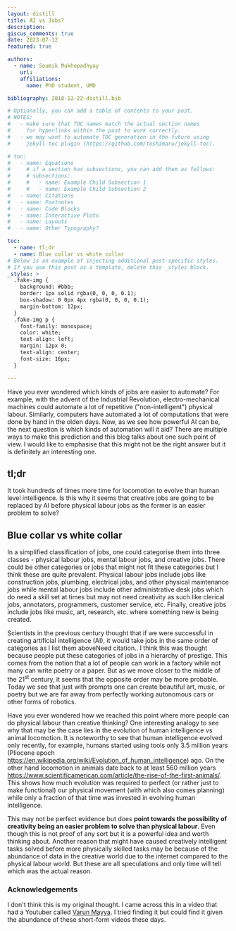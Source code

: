 ```yaml
---
layout: distill
title: AI vs Jobs?
description: 
giscus_comments: true
date: 2023-07-12
featured: true

authors:
  - name: Soumik Mukhopadhyay
    url: 
    affiliations:
      name: PhD student, UMD

bibliography: 2018-12-22-distill.bib

# Optionally, you can add a table of contents to your post.
# NOTES:
#   - make sure that TOC names match the actual section names
#     for hyperlinks within the post to work correctly.
#   - we may want to automate TOC generation in the future using
#     jekyll-toc plugin (https://github.com/toshimaru/jekyll-toc).

# toc:
#   - name: Equations
#     # if a section has subsections, you can add them as follows:
#     # subsections:
#     #   - name: Example Child Subsection 1
#     #   - name: Example Child Subsection 2
#   - name: Citations
#   - name: Footnotes
#   - name: Code Blocks
#   - name: Interactive Plots
#   - name: Layouts
#   - name: Other Typography?

toc:
  - name: tl;dr
  - name: Blue collar vs white collar
# Below is an example of injecting additional post-specific styles.
# If you use this post as a template, delete this _styles block.
_styles: >
  .fake-img {
    background: #bbb;
    border: 1px solid rgba(0, 0, 0, 0.1);
    box-shadow: 0 0px 4px rgba(0, 0, 0, 0.1);
    margin-bottom: 12px;
  }
  .fake-img p {
    font-family: monospace;
    color: white;
    text-align: left;
    margin: 12px 0;
    text-align: center;
    font-size: 16px;
  }

---
```


Have you ever wondered which kinds of jobs are easier to automate? For example, with the advent of the Industrial Revolution, electro-mechanical machines could automate a lot of repetitive ("non-intelligent") physical labour. Similarly, computers have automated a lot of computations that were done by hand in the olden days. Now, as we see how powerful AI can be, the next question is which kinds of automation will it aid? There are multiple ways to make this prediction and this blog talks about one such point of view. I would like to emphasise that this might not be the right answer but it is definitely an interesting one. 

## tl;dr
It took hundreds of times more time for locomotion to evolve than human level intelligence. Is this why it seems that creative jobs are going to be replaced by AI before physical labour jobs as the former is an easier problem to solve?


## Blue collar vs white collar

In a simplified classification of jobs, one could categorise them into three classes - physical labour jobs, mental labour jobs, and creative jobs. There could be other categories or jobs that might not fit these categories but I think these are quite prevalent. Physical labour jobs include jobs like construction jobs, plumbing, electrical jobs, and other physical maintenance jobs while mental labour jobs include other administrative desk jobs which do need a skill set at times but may not need creativity as such like clerical jobs, annotators, programmers, customer service, etc. Finally, creative jobs include jobs like music, art, research, etc. where something new is being created. 

Scientists in the previous century thought that if we were successful in creating artificial intelligence (AI), it would take jobs in the same order of categories as I list them above<d-footnote>Need citation.</d-footnote>. I think this was thought because people put these categories of jobs in a hierarchy of prestige. This comes from the notion that a lot of people can work in a factory while not many can write poetry or a paper. But as we move closer to the middle of the 21<sup>st</sup> century, it seems that the opposite order may be more probable. Today we see that just with prompts one can create beautiful art, music, or poetry but we are far away from perfectly working autonomous cars or other forms of robotics. 


Have you ever wondered how we reached this point where more people can do physical labour than creative thinking? One interesting analogy to see why that may be the case lies in the evolution of human intelligence vs animal locomotion. It is noteworthy to see that human intelligence evolved only recently, for example, humans started using tools only 3.5 million years (Pliocene epoch <d-footnote><a href="https://en.wikipedia.org/wiki/Evolution_of_human_intelligence">https://en.wikipedia.org/wiki/Evolution_of_human_intelligence</a></d-footnote>) ago. On the other hand locomotion in animals date back to at least 560 million years <d-footnote><a href="https://www.scientificamerican.com/article/the-rise-of-the-first-animals">https://www.scientificamerican.com/article/the-rise-of-the-first-animals/</a></d-footnote>. This shows how much evolution was required to perfect (or rather just to make functional) our physical movement (with which also comes planning) while only a fraction of that time was invested in evolving human intelligence. 

This may not be perfect evidence but does **point towards the possibility of creativity being an easier problem to solve than physical labour**. Even though this is not proof of any sort but it is a powerful idea and worth thinking about. Another reason that might have caused creatively intelligent tasks solved before more physically skilled tasks may be because of the abundance of data in the creative world due to the internet compared to the physical labour world. But these are all speculations and only time will tell which was the actual reason.


### Acknowledgements
I don't think this is my original thought. I came across this in a video that had a Youtuber called [Varun Mayya](https://www.youtube.com/@VarunMayya). I tried finding it but could find it given the abundance of these short-form videos these days. 

<!-- 
[^1]: Need citation.

[^2]: https://en.wikipedia.org/wiki/Evolution_of_human_intelligence

[^3]: https://www.scientificamerican.com/article/the-rise-of-the-first-animals/ 
 
---

-->
